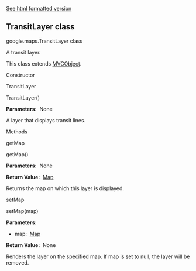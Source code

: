 [See html formatted version](https://huasofoundries.github.io/google-maps-documentation/TransitLayer.html)


TransitLayer class
------------------

google.maps.TransitLayer class

A transit layer.

This class extends [MVCObject](https://github.com/amenadiel/google-maps-documentation/blob/master/docs/MVCObject.md).

Constructor

TransitLayer

TransitLayer()

**Parameters:**  None

A layer that displays transit lines.

Methods

getMap

getMap()

**Parameters:**  None

**Return Value:**  [Map](https://github.com/amenadiel/google-maps-documentation/blob/master/docs/Map.md)

Returns the map on which this layer is displayed.

setMap

setMap(map)

**Parameters:** 

*   map:  [Map](https://github.com/amenadiel/google-maps-documentation/blob/master/docs/Map.md)

**Return Value:**  None

Renders the layer on the specified map. If map is set to null, the layer will be removed.